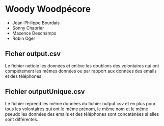 # Woody Woodpécore

* Jean-Philippe Bourdais
* Sonny Chaprier
* Maxence Deschamps
* Robin Oger

## Ficher output.csv
Le fichier nettoie les données et enlève les doublons
des volontaires qui ont complétement les mêmes données ou
par rapport aux données des emails et des téléphones.

## Fichier outputUnique.csv
Le fichier reprend les même données du fichier output.csv et en
plus pour tous les volontaires qui ont le même prénom, le même
nom et le même pseudo les données des emails et des téléphones
sont concaténées si elles sont différentes.